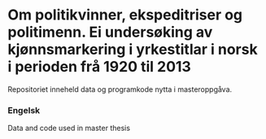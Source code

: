 # Om politikvinner, ekspeditriser og politimenn. Ei undersøking av kjønnsmarkering i yrkestitlar i norsk i perioden frå 1920 til 2013 


Repositoriet inneheld data og programkode nytta i masteroppgåva. 





### Engelsk
Data and code used in master thesis
